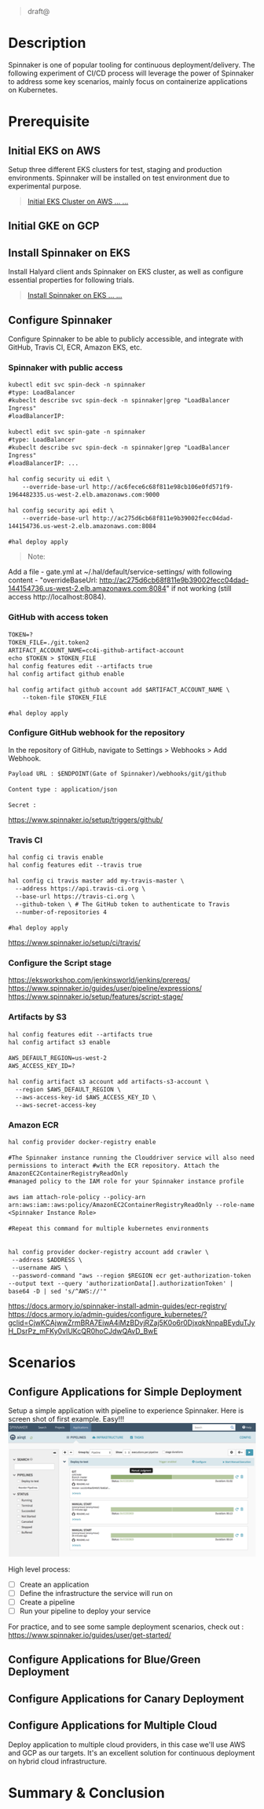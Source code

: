 
> draft@

# Description

Spinnaker is one of popular tooling for continuous deployment/delivery. The following experiment of CI/CD process will leverage the power of Spinnaker to address some key scenarios, mainly focus on containerize applications on Kubernetes.



# Prerequisite

## Initial EKS on AWS

Setup three different EKS clusters for test, staging and production environments. Spinnaker will be installed on test environment due to experimental purpose.

> [Initial EKS Cluster on AWS ... ...](EKS.md)

## Initial GKE on GCP

## Install Spinnaker on EKS

Install Halyard client ands Spinnaker on EKS cluster, as well as configure essential properties for following trials.

> [Install Spinnaker on EKS ... ...](Spinnaker.md)

## Configure Spinnaker
Configure Spinnaker to be able to publicly accessible, and integrate with GitHub, Travis CI, ECR, Amazon EKS, etc.

### Spinnaker with public access
```
kubectl edit svc spin-deck -n spinnaker
#type: LoadBalancer
#kubeclt describe svc spin-deck -n spinnaker|grep "LoadBalancer Ingress"
#loadBalancerIP:

kubectl edit svc spin-gate -n spinnaker
#type: LoadBalancer
#kubeclt describe svc spin-deck -n spinnaker|grep "LoadBalancer Ingress"
#loadBalancerIP: ...

hal config security ui edit \
    --override-base-url http://ac6fece6c68f811e98cb106e0fd571f9-1964482335.us-west-2.elb.amazonaws.com:9000

hal config security api edit \
    --override-base-url http://ac275d6cb68f811e9b39002fecc04dad-144154736.us-west-2.elb.amazonaws.com:8084

#hal deploy apply
```
>Note:

Add a file - gate.yml at ~/.hal/default/service-settings/ with following content - "overrideBaseUrl: http://ac275d6cb68f811e9b39002fecc04dad-144154736.us-west-2.elb.amazonaws.com:8084" if not working (still access http://localhost:8084).


###

### GitHub with access token
```
TOKEN=?
TOKEN_FILE=./git.token2
ARTIFACT_ACCOUNT_NAME=cc4i-github-artifact-account
echo $TOKEN > $TOKEN_FILE
hal config features edit --artifacts true
hal config artifact github enable

hal config artifact github account add $ARTIFACT_ACCOUNT_NAME \
    --token-file $TOKEN_FILE

#hal deploy apply
```

### Configure GitHub webhook for the repository
In the repository of GitHub, navigate to Settings > Webhooks > Add Webhook.

```
Payload URL : $ENDPOINT(Gate of Spinnaker)/webhooks/git/github

Content type : application/json

Secret :
```

https://www.spinnaker.io/setup/triggers/github/


### Travis CI
```
hal config ci travis enable
hal config features edit --travis true

hal config ci travis master add my-travis-master \
  --address https://api.travis-ci.org \
  --base-url https://travis-ci.org \
  --github-token \ # The GitHub token to authenticate to Travis
  --number-of-repositories 4

#hal deploy apply
```
https://www.spinnaker.io/setup/ci/travis/

### Configure the Script stage
https://eksworkshop.com/jenkinsworld/jenkins/prereqs/
https://www.spinnaker.io/guides/user/pipeline/expressions/
https://www.spinnaker.io/setup/features/script-stage/

### Artifacts by S3
```
hal config features edit --artifacts true
hal config artifact s3 enable

AWS_DEFAULT_REGION=us-west-2
AWS_ACCESS_KEY_ID=?

hal config artifact s3 account add artifacts-s3-account \
  --region $AWS_DEFAULT_REGION \
  --aws-access-key-id $AWS_ACCESS_KEY_ID \
  --aws-secret-access-key

```

### Amazon ECR
```
hal config provider docker-registry enable

#The Spinnaker instance running the Clouddriver service will also need permissions to interact #with the ECR repository. Attach the AmazonEC2ContainerRegistryReadOnly
#managed policy to the IAM role for your Spinnaker instance profile

aws iam attach-role-policy --policy-arn arn:aws:iam::aws:policy/AmazonEC2ContainerRegistryReadOnly --role-name <Spinnaker Instance Role>

#Repeat this command for multiple kubernetes environments


hal config provider docker-registry account add crawler \
 --address $ADDRESS \
 --username AWS \
 --password-command "aws --region $REGION ecr get-authorization-token --output text --query 'authorizationData[].authorizationToken' | base64 -D | sed 's/^AWS://'"

```
https://docs.armory.io/spinnaker-install-admin-guides/ecr-registry/
https://docs.armory.io/admin-guides/configure_kubernetes/?gclid=CjwKCAjwwZrmBRA7EiwA4iMzBDvjRZaj5K0o6r0DjxqkNnpaBEyduTJyH_DsrPz_mFKy0vlUKcQR0hoCJdwQAvD_BwE


# Scenarios

## Configure Applications for Simple Deployment
Setup a simple application with pipeline to experience Spinnaker. Here is screen shot of first example. Easy!!!
![Here is first example](../docs/spinnaker-simple-example.png)

High level process:
- [ ] Create an application
- [ ] Define the infrastructure the service will run on
- [ ] Create a pipeline
- [ ] Run your pipeline to deploy your service

For practice, and to see some sample deployment scenarios, check out : https://www.spinnaker.io/guides/user/get-started/

## Configure Applications for Blue/Green Deployment

## Configure Applications for Canary Deployment

## Configure Applications for Multiple Cloud

Deploy application to multiple cloud providers, in this case we'll use AWS and GCP as our targets. It's an excellent solution for continuous deployment on hybrid cloud infrastructure.

# Summary & Conclusion
